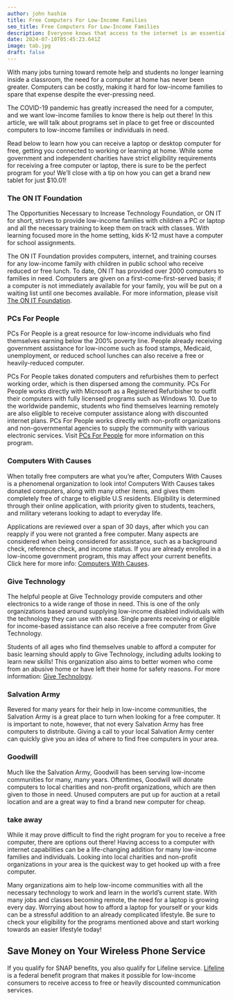 ```yaml
---
author: john hashim
title: Free Computers For Low-Income Families
seo_title: Free Computers For Low-Income Families
description: Everyone knows that access to the internet is an essential service. In the modern pandemic world, it’s impossible to get by without the ability to send emails, apply for jobs, check the news, engage in remote learning, or stay in touch with friends and family.
date: 2024-07-10T05:45:23.641Z
image: tab.jpg
draft: false
---
```


With many jobs turning toward remote help and students no longer learning inside a classroom, the need for a computer at home has never been greater. Computers can be costly, making it hard for low-income families to spare that expense despite the ever-pressing need.

The COVID-19 pandemic has greatly increased the need for a computer, and we want low-income families to know there is help out there! In this article, we will talk about programs set in place to get free or discounted computers to low-income families or individuals in need.

Read below to learn how you can receive a laptop or desktop computer for free, getting you connected to working or learning at home. While some government and independent charities have strict eligibility requirements for receiving a free computer or laptop, there is sure to be the perfect program for you! We’ll close with a tip on how you can get a brand new tablet for just $10.01!


### The ON IT Foundation

The Opportunities Necessary to Increase Technology Foundation, or ON IT for short, strives to provide low-income families with children a PC or laptop and all the necessary training to keep them on track with classes. With learning focused more in the home setting, kids K-12 must have a computer for school assignments.

The ON IT Foundation provides computers, internet, and training courses for any low-income family with children in public school who receive reduced or free lunch. To date, ON IT has provided over 2000 computers to families in need. Computers are given on a first-come-first-served basis; if a computer is not immediately available for your family, you will be put on a waiting list until one becomes available. For more information, please visit [The ON IT Foundation](https://theonitfoundation.org/).

### PCs For People

PCs For People is a great resource for low-income individuals who find themselves earning below the 200% poverty line. People already receiving government assistance for low-income such as food stamps, Medicaid, unemployment, or reduced school lunches can also receive a free or heavily-reduced computer.

PCs For People takes donated computers and refurbishes them to perfect working order, which is then dispersed among the community. PCs For People works directly with Microsoft as a Registered Refurbisher to outfit their computers with fully licensed programs such as Windows 10. Due to the worldwide pandemic, students who find themselves learning remotely are also eligible to receive computer assistance along with discounted internet plans. PCs For People works directly with non-profit organizations and non-governmental agencies to supply the community with various electronic services. Visit [PCs For People](https://www.pcsforpeople.org/) for more information on this program.

### Computers With Causes

When totally free computers are what you’re after, Computers With Causes is a phenomenal organization to look into! Computers With Causes takes donated computers, along with many other items, and gives them completely free of charge to eligible U.S residents. Eligibility is determined through their online application, with priority given to students, teachers, and military veterans looking to adapt to everyday life.

Applications are reviewed over a span of 30 days, after which you can reapply if you were not granted a free computer. Many aspects are considered when being considered for assistance, such as a background check, reference check, and income status. If you are already enrolled in a low-income government program, this may affect your current benefits. Click here for more info: [Computers With Causes](https://www.computerswithcauses.org/application.htm).

### Give Technology

The helpful people at Give Technology provide computers and other electronics to a wide range of those in need. This is one of the only organizations based around supplying low-income disabled individuals with the technology they can use with ease. Single parents receiving or eligible for income-based assistance can also receive a free computer from Give Technology.

Students of all ages who find themselves unable to afford a computer for basic learning should apply to Give Technology, including adults looking to learn new skills! This organization also aims to better women who come from an abusive home or have left their home for safety reasons. For more information: [Give Technology](https://www.givetechnology.org/).

### Salvation Army

Revered for many years for their help in low-income communities, the Salvation Army is a great place to turn when looking for a free computer. It is important to note, however, that not every Salvation Army has free computers to distribute. Giving a call to your local Salvation Army center can quickly give you an idea of where to find free computers in your area.

### Goodwill

Much like the Salvation Army, Goodwill has been serving low-income communities for many, many years. Oftentimes, Goodwill will donate computers to local charities and non-profit organizations, which are then given to those in need. Unused computers are put up for auction at a retail location and are a great way to find a brand new computer for cheap.

### take away

While it may prove difficult to find the right program for you to receive a free computer, there are options out there! Having access to a computer with internet capabilities can be a life-changing addition for many low-income families and individuals. Looking into local charities and non-profit organizations in your area is the quickest way to get hooked up with a free computer.

Many organizations aim to help low-income communities with all the necessary technology to work and learn in the world’s current state. With many jobs and classes becoming remote, the need for a laptop is growing every day. Worrying about how to afford a laptop for yourself or your kids can be a stressful addition to an already complicated lifestyle. Be sure to check your eligibility for the programs mentioned above and start working towards an easier lifestyle today!


## Save Money on Your Wireless Phone Service

If you qualify for SNAP benefits, you also qualify for Lifeline service. [Lifeline](https://acp.sengov.com/companies) is a federal benefit program that makes it possible for low-income consumers to receive access to free or heavily discounted communication services.